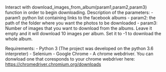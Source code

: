 Interact with download_images_from_album(param1,param2,param3) function in order to begin downloading.
Description of the parameters:
    - param1: python list containing links to the facebook albums
    - param2: the path of the folder where you want the photos to be downloaded
    - param3: Number of images that you want to download from the albums.
              Leave it empty and it will download 10 images per album.
              Set it to -1 to download the whole album.

Requirements:
    - Python 3 (The project was developed on the python 3.6 interpreter)
    - Selenium
    - Google Chrome
    - A chrome webdriver. You can donwload one that coresponds to your chrome webdriver here:
      https://chromedriver.chromium.org/downloads